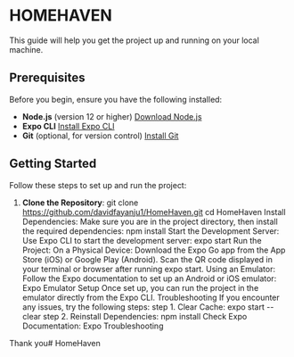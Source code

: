 # HOMEHAVEN
This guide will help you get the project up and running on your local machine.
## Prerequisites
Before you begin, ensure you have the following installed:
- **Node.js** (version 12 or higher) [Download Node.js](https://nodejs.org/)
- **Expo CLI** [Install Expo CLI](https://docs.expo.dev/get-started/installation/)
- **Git** (optional, for version control) [Install Git](https://git-scm.com/)
## Getting Started
Follow these steps to set up and run the project:
1. **Clone the Repository**:
   git clone https://github.com/davidfayanju1/HomeHaven.git
   cd HomeHaven
Install Dependencies:
Make sure you are in the project directory, then install the required dependencies:
npm install
Start the Development Server:
Use Expo CLI to start the development server:
expo start
Run the Project:
On a Physical Device:
Download the Expo Go app from the App Store (iOS) or Google Play (Android).
Scan the QR code displayed in your terminal or browser after running expo start.
Using an Emulator:
Follow the Expo documentation to set up an Android or iOS emulator: Expo Emulator Setup
Once set up, you can run the project in the emulator directly from the Expo CLI.
Troubleshooting
If you encounter any issues, try the following steps:
step 1. Clear Cache:
expo start --clear
step 2. Reinstall Dependencies:
npm install
Check Expo Documentation: Expo Troubleshooting

Thank you# HomeHaven
